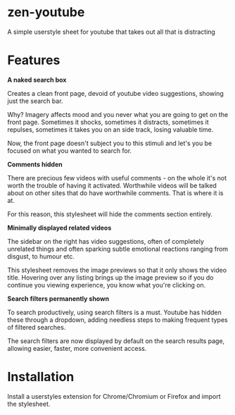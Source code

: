 zen-youtube
===========

A simple userstyle sheet for youtube that takes out all that is distracting


Features
=======

**A naked search box**

Creates a clean front page, devoid of youtube video suggestions, showing just the search bar.

Why? Imagery affects mood and you never what you are going to get on the front page. Sometimes it shocks, sometimes it distracts, sometimes it repulses, sometimes it takes you on an side track, losing valuable time.

Now, the front page doesn't subject you to this stimuli and let's you be focused on what you wanted to search for.

**Comments hidden**

There are precious few videos with useful comments - on the whole it's not worth the trouble of having it activated. Worthwhile videos will be talked about on other sites that do have worthwhile comments. That is where it is at.

For this reason, this stylesheet will hide the comments section entirely.

**Minimally displayed related videos**

The sidebar on the right has video suggestions, often of completely unrelated things and often sparking subtle emotional reactions ranging from disgust, to humour etc.

This stylesheet removes the image previews so that it only shows the video title. Hovering over any listing brings up the image preview so if you do continue you viewing experience, you know what you're clicking on.

**Search filters permanently shown**

To search productively, using search filters is a must. Youtube has hidden these through a dropdown, adding needless steps to making frequent types of filtered searches.

The search filters are now displayed by default on the search results page, allowing easier, faster, more convenient access.

Installation
=======

Install a userstyles extension for Chrome/Chromium or Firefox and import the stylesheet.
